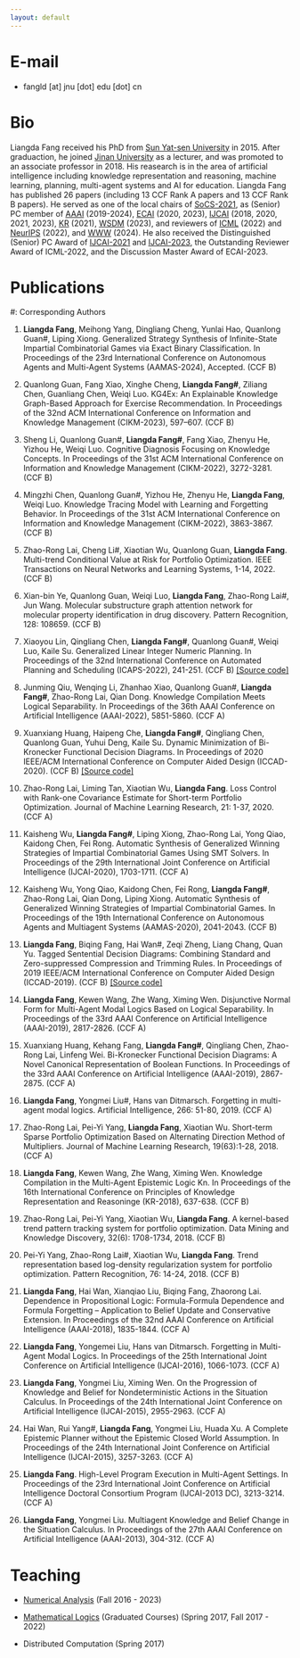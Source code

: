 ```yaml
---
layout: default
---
```


# E-mail
* fangld [at] jnu [dot] edu [dot] cn

# Bio

Liangda Fang received his PhD from [Sun Yat-sen University](https://www.sysu.edu.cn/sysuen/) in 2015. After graduaction, he joined [Jinan University](https://english.jnu.edu.cn/) as a lecturer, and was promoted to an associate professor in 2018. His reasearch is in the area of artificial intelligence including knowledge representation and reasoning, machine learning, planning, multi-agent systems and AI for education. Liangda Fang has published 26 papers (including 13 CCF Rank A papers and 13 CCF Rank B papers). He served as one of the local chairs of [SoCS-2021](https://sites.google.com/unibs.it/socs2021), as (Senior) PC member of [AAAI](https://aaai.org/Conferences/AAAI/aaai.php) (2019-2024), [ECAI](https://www.eurai.org/activities/ECAI_conferences) (2020, 2023), [IJCAI](https://www.ijcai.org/) (2018, 2020, 2021, 2023), [KR](https://www.kr.org/) (2021), [WSDM](https://www.wsdm-conference.org/) (2023), and reviewers of [ICML](https://icml.cc/Conferences/) (2022) and [NeurIPS](https://neurips.cc/) (2022), and [WWW](https://www2024.thewebconf.org/) (2024). He also received the Distinguished (Senior) PC Award of [IJCAI-2021](https://ijcai-21.org/distinguished-reviewers/) and [IJCAI-2023](https://ijcai-23.org/distinguished-program-committee-members/), the Outstanding Reviewer Award of ICML-2022, and the Discussion Master Award of ECAI-2023.

# Publications

#: Corresponding Authors

1. **Liangda Fang**, Meihong Yang, Dingliang Cheng, Yunlai Hao, Quanlong Guan#, Liping Xiong. Generalized Strategy Synthesis of Infinite-State Impartial Combinatorial Games via Exact Binary Classification. In Proceedings of the 23rd International Conference on Autonomous Agents and Multi-Agent Systems (AAMAS-2024), Accepted. (CCF B)

1. Quanlong Guan, Fang Xiao, Xinghe Cheng, **Liangda Fang#**, Ziliang Chen, Guanliang Chen, Weiqi Luo. KG4Ex: An Explainable Knowledge Graph-Based Approach for Exercise Recommendation. In Proceedings of the 32nd ACM International Conference on Information and Knowledge Management (CIKM-2023), 597–607. (CCF B)

1. Sheng Li, Quanlong Guan#, **Liangda Fang#**, Fang Xiao, Zhenyu He, Yizhou He, Weiqi Luo. Cognitive Diagnosis Focusing on Knowledge Concepts. In Proceedings of the 31st ACM International Conference on Information and Knowledge Management (CIKM-2022), 3272-3281. (CCF B)

1. Mingzhi Chen, Quanlong Guan#, Yizhou He, Zhenyu He, **Liangda Fang**, Weiqi Luo. Knowledge Tracing Model with Learning and Forgetting Behavior. In Proceedings of the 31st ACM International Conference on Information and Knowledge Management (CIKM-2022), 3863-3867. (CCF B)

1. Zhao-Rong Lai, Cheng Li#, Xiaotian Wu, Quanlong Guan, **Liangda Fang**. Multi-trend Conditional Value at Risk for Portfolio Optimization. IEEE Transactions on Neural Networks and Learning Systems, 1-14, 2022. (CCF B)

1. Xian-bin Ye, Quanlong Guan, Weiqi Luo,  **Liangda Fang**, Zhao-Rong Lai#, Jun Wang. Molecular substructure graph attention network for molecular property identification in drug discovery. Pattern Recognition, 128: 108659. (CCF B)

1. Xiaoyou Lin, Qingliang Chen, **Liangda Fang#**, Quanlong Guan#, Weiqi Luo, Kaile Su. Generalized Linear Integer Numeric Planning. In Proceedings of the 32nd International Conference on Automated Planning and Scheduling (ICAPS-2022), 241-251. (CCF B) [[Source code]](https://github.com/RicoJNU/RegexSkeleton)

1. Junming Qiu, Wenqing Li, Zhanhao Xiao, Quanlong Guan#, **Liangda Fang#**, Zhao-Rong Lai, Qian Dong. Knowledge Compilation Meets Logical Separability. In Proceedings of the 36th AAAI Conference on Artificial Intelligence (AAAI-2022), 5851-5860. (CCF A) 

1. Xuanxiang Huang, Haipeng Che, **Liangda Fang#**, Qingliang Chen, Quanlong Guan, Yuhui Deng, Kaile Su. Dynamic Minimization of Bi-Kronecker Functional Decision Diagrams. In Proceedings of 2020 IEEE/ACM International Conference on Computer Aided Design (ICCAD-2020). (CCF B) [[Source code]](https://github.com/XuanxiangHuang/bkfdd-1.0)

1. Zhao-Rong Lai, Liming Tan, Xiaotian Wu, **Liangda Fang**. Loss Control with Rank-one Covariance Estimate for Short-term Portfolio Optimization. Journal of Machine Learning Research, 21: 1-37, 2020. (CCF A)

1. Kaisheng Wu, **Liangda Fang#**, Liping Xiong, Zhao-Rong Lai, Yong Qiao, Kaidong Chen, Fei Rong. Automatic Synthesis of Generalized Winning Strategies of Impartial Combinatorial Games Using SMT Solvers. In Proceedings of the 29th International Joint Conference on Artificial Intelligence (IJCAI-2020), 1703-1711. (CCF A)

1. Kaisheng Wu, Yong Qiao, Kaidong Chen, Fei Rong, **Liangda Fang#**, Zhao-Rong Lai, Qian Dong, Liping Xiong. Automatic Synthesis of Generalized Winning Strategies of Impartial Combinatorial Games. In Proceedings of the 19th International Conference on Autonomous Agents and Multiagent Systems (AAMAS-2020), 2041-2043. (CCF B)

1. **Liangda Fang**, Biqing Fang, Hai Wan#, Zeqi Zheng, Liang Chang, Quan Yu. Tagged Sentential Decision Diagrams: Combining Standard and Zero-suppressed Compression and Trimming Rules. In Proceedings of 2019 IEEE/ACM International Conference on Computer Aided Design (ICCAD-2019). (CCF B) [[Source code]](https://github.com/fangbq/TSDD)

1. **Liangda Fang**, Kewen Wang, Zhe Wang, Ximing Wen. Disjunctive Normal Form for Multi-Agent Modal Logics Based on Logical Separability. In Proceedings of the 33rd AAAI Conference on Artificial Intelligence (AAAI-2019), 2817-2826. (CCF A)

1. Xuanxiang Huang, Kehang Fang, **Liangda Fang#**, Qingliang Chen, Zhao-Rong Lai, Linfeng Wei. Bi-Kronecker Functional Decision Diagrams: A Novel Canonical Representation of Boolean Functions. In Proceedings of the 33rd AAAI Conference on Artificial Intelligence (AAAI-2019), 2867-2875. (CCF A)

1. **Liangda Fang**, Yongmei Liu#, Hans van Ditmarsch. Forgetting in multi-agent modal logics. Artificial Intelligence, 266: 51-80, 2019. (CCF A)

1. Zhao-Rong Lai, Pei-Yi Yang, **Liangda Fang**, Xiaotian Wu. Short-term Sparse Portfolio Optimization Based on Alternating Direction Method of Multipliers. Journal of Machine Learning Research, 19(63):1-28, 2018. (CCF A)

1. **Liangda Fang**, Kewen Wang, Zhe Wang, Ximing Wen. Knowledge Compilation in the Multi-Agent Epistemic Logic Kn. In Proceedings of the 16th International Conference on Principles of Knowledge Representation and Reasoninge (KR-2018), 637-638. (CCF B)

1. Zhao-Rong Lai, Pei-Yi Yang, Xiaotian Wu, **Liangda Fang**. A kernel-based trend pattern tracking system for portfolio optimization. Data Mining and Knowledge Discovery, 32(6): 1708-1734, 2018. (CCF B)

1. Pei-Yi Yang, Zhao-Rong Lai#, Xiaotian Wu, **Liangda Fang**. Trend representation based log-density regularization system for portfolio optimization. Pattern Recognition, 76: 14-24, 2018. (CCF B)

1. **Liangda Fang**, Hai Wan, Xianqiao Liu, Biqing Fang, Zhaorong Lai. Dependence in Propositional Logic: Formula-Formula Dependence and Formula Forgetting – Application to Belief Update and Conservative Extension. In Proceedings of the 32nd AAAI Conference on Artificial Intelligence (AAAI-2018), 1835-1844. (CCF A)

1. **Liangda Fang**, Yongemei Liu, Hans van Ditmarsch. Forgetting in Multi-Agent Modal Logics. In Proceedings of the 25th International Joint Conference on Artificial Intelligence (IJCAI-2016), 1066-1073. (CCF A)

1. **Liangda Fang**, Yongmei Liu, Ximing Wen. On the Progression of Knowledge and Belief for Nondeterministic Actions in the Situation Calculus. In Proceedings of the 24th International Joint Conference on Artificial Intelligence (IJCAI-2015), 2955-2963. (CCF A)

1. Hai Wan, Rui Yang#, **Liangda Fang**, Yongmei Liu, Huada Xu. A Complete Epistemic Planner without the Epistemic Closed World Assumption. In Proceedings of the 24th International Joint Conference on Artificial Intelligence (IJCAI-2015), 3257-3263. (CCF A)

1. **Liangda Fang**. High-Level Program Execution in Multi-Agent Settings. In Proceedings of the 23rd International Joint Conference on Artificial Intelligence Doctoral Consortium Program (IJCAI-2013 DC), 3213-3214. (CCF A)

1. **Liangda Fang**, Yongmei Liu. Multiagent Knowledge and Belief Change in the Situation Calculus. In Proceedings of the 27th AAAI Conference on Artificial Intelligence (AAAI-2013), 304-312. (CCF A)

# Teaching

* [Numerical Analysis](./numerical-analysis.html) (Fall 2016 - 2023)

* [Mathematical Logics](./mathematical-logics.html) (Graduated Courses) (Spring 2017, Fall 2017 - 2022)

* Distributed Computation (Spring 2017)
